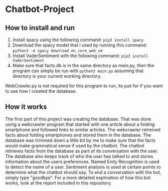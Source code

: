 # Chatbot-Project

## How to install and run
1. Install spacy using the following command: ```pip3 install spacy```
2. Download the spacy model that I used by running this command: ```python3 -m spacy download en_core_web_sm```
3. Install VaderSentiment with the following command: ```pip3 install VaderSentiment```
4. Make sure that facts.db is in the same directory as main.py, then the program can simply be run with ```python3 main.py``` assuming that directory is your current working directory.

WebCrawler.py is not required for this program to run, its just for if you want to see how I created the database.

## How it works
The first part of this project was creating the database. That was done using a webcrawler program that started with one article about a folding smartphone and
followed links to similar articles. The webcrawler retreived facts about folding smartphones and stored them in the database. The database was trimmed down a
little bit by me to make sure that the facts would make grammatical sense if used by the chatbot. The chatbot retrieves facts from the database as part of its
conversation with the user. The database also keeps track of who the user has talked to and stores information about the users preferences. Named Enity Recognition
is used to detect the name of a user. Sentiment analysis is used at certain points to determine what the chatbot should say. To end a conversation with the bot,
simply type "goodbye". For a more detailed explination of how this bot works, look at the report included in this repository.
